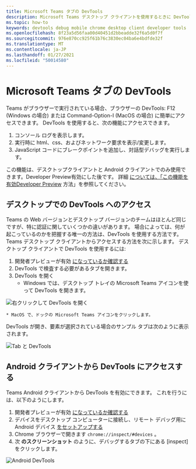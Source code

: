 ```yaml
---
title: Microsoft Teams タブの DevTools
description: Microsoft Teams デスクトップ クライアントを使用するときに DevTools にアクセスする方法について説明します。
ms.topic: how-to
keywords: devtools debug mobile chrome desktop client developer tools
ms.openlocfilehash: 8f23a5d56faa00d40451d2bbeadde32f6a5d0f7f
ms.sourcegitcommit: 976e870cc925f61b76c3830ec04ba6e4bdfde32f
ms.translationtype: MT
ms.contentlocale: ja-JP
ms.lasthandoff: 01/27/2021
ms.locfileid: "50014580"
---
```

# <a name="devtools-for-microsoft-teams-tabs"></a>Microsoft Teams タブの DevTools

Teams がブラウザーで実行されている場合、ブラウザーの DevTools: F12 (Windows の場合) または Command-Option-I (MacOS の場合) に簡単にアクセスできます。 DevTools を使用すると、次の機能にアクセスできます。

1. コンソール ログを表示します。
1. 実行時に html、css、およびネットワーク要求を表示/変更します。
1. JavaScript コードにブレークポイントを追加し、対話型デバッグを実行します。

この機能は、デスクトップクライアントと Android クライアントでのみ使用できます。Developer Preview有効にした後です。 詳細 [については、「この機能を有効Developer Preview](~/resources/dev-preview/developer-preview-intro.md) 方法」を参照してください。

## <a name="accessing-devtools-in-the-desktop"></a>デスクトップでの DevTools へのアクセス

Teams の Web バージョンとデスクトップ バージョンのチームはほとんど同じですが、特に認証に関していくつかの違いがあります。 場合によっては、何が起こっているのかを把握する唯一の方法は、DevTools を使用する方法です。 Teams デスクトップ クライアントからアクセスする方法を次に示します。 デスクトップ クライアントで DevTools を使用するには:

1. 開発者プレビューが有効 [になっているか確認する](~/resources/dev-preview/developer-preview-intro.md)
1. DevTools で検査する必要があるタブを開きます。
1. DevTools を開く
    * Windows では、デスクトップ トレイの Microsoft Teams アイコンを使って DevTools を開きます。

  ![右クリックして DevTools を開く](~/assets/images/dev-preview/devtools-right-click.png)

    * MacOS で、ドックの Microsoft Teams アイコンをクリックします。

DevTools が開き、要素が選択されている場合のサンプル タブは次のように表示されます。

![Tab と DevTools](~/assets/images/dev-preview/tab-and-devtools.png)

## <a name="accessing-devtools-from-an-android-client"></a>Android クライアントから DevTools にアクセスする

Teams Android クライアントから DevTools を有効にできます。 これを行うには、以下のようにします。

1. 開発者プレビューが有効 [になっているか確認する](~/resources/dev-preview/developer-preview-intro.md)
1. デバイスをデスクトップ コンピューターに接続し、リモート デバッグ用に Android デバイス [をセットアップする](https://developers.google.com/web/tools/chrome-devtools/remote-debugging/)
1. Chrome ブラウザーで開きます `chrome://inspect/#devices` 。
1. 次 **のスクリーンショット** のように、デバッグするタブの下にある [inspect] をクリックします。

![Android DevTools](~/assets/images/android-devtools.png)
